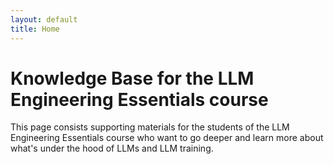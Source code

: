 ```yaml
---
layout: default
title: Home
---
```


# Knowledge Base for the LLM Engineering Essentials course

This page consists supporting materials for the students of the LLM Engineering Essentials course who want to go deeper and learn more about what's under the hood of LLMs and LLM training.
